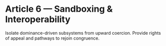 <!-- status: stub; target: 150+ words -->
<!-- status: stub; target: 150+ words -->
<!-- status: stub; target: 150+ words -->
<!-- status: stub; target: 150+ words -->
<!-- status: stub; target: 150+ words -->
<!-- status: stub; target: 150+ words -->
<!-- status: stub; target: 150+ words -->
# Article 6 — Sandboxing & Interoperability

Isolate dominance-driven subsystems from upward coercion. Provide rights of appeal and pathways to rejoin congruence.






